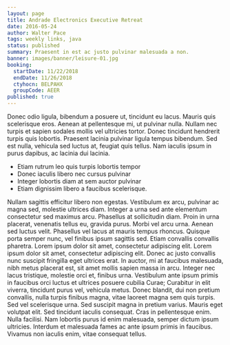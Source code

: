 ```yaml
---
layout: page
title: Andrade Electronics Executive Retreat
date: 2016-05-24
author: Walter Pace
tags: weekly links, java
status: published
summary: Praesent in est ac justo pulvinar malesuada a non.
banner: images/banner/leisure-01.jpg
booking:
  startDate: 11/22/2018
  endDate: 11/26/2018
  ctyhocn: BELPAHX
  groupCode: AEER
published: true
---
```

Donec odio ligula, bibendum a posuere ut, tincidunt eu lacus. Mauris quis scelerisque eros. Aenean at pellentesque mi, ut pulvinar nulla. Nullam nec turpis et sapien sodales mollis vel ultricies tortor. Donec tincidunt hendrerit turpis quis lobortis. Praesent lacinia pulvinar ligula tempus bibendum. Sed est nulla, vehicula sed luctus at, feugiat quis tellus. Nam iaculis ipsum in purus dapibus, ac lacinia dui lacinia.

* Etiam rutrum leo quis turpis lobortis tempor
* Donec iaculis libero nec cursus pulvinar
* Integer lobortis diam at sem auctor pulvinar
* Etiam dignissim libero a faucibus scelerisque.

Nullam sagittis efficitur libero non egestas. Vestibulum ex arcu, pulvinar ac magna sed, molestie ultrices diam. Integer a urna sed ante elementum consectetur sed maximus arcu. Phasellus at sollicitudin diam. Proin in urna placerat, venenatis tellus eu, gravida purus. Morbi vel arcu urna. Aenean sed luctus velit. Phasellus vel lacus at mauris tempus rhoncus. Quisque porta semper nunc, vel finibus ipsum sagittis sed. Etiam convallis convallis pharetra. Lorem ipsum dolor sit amet, consectetur adipiscing elit. Lorem ipsum dolor sit amet, consectetur adipiscing elit. Donec ac justo convallis nunc suscipit fringilla eget ultrices erat. In auctor, mi at faucibus malesuada, nibh metus placerat est, sit amet mollis sapien massa in arcu. Integer nec lacus tristique, molestie orci et, finibus urna. Vestibulum ante ipsum primis in faucibus orci luctus et ultrices posuere cubilia Curae;
Curabitur in elit viverra, tincidunt purus vel, vehicula metus. Donec blandit, dui non pretium convallis, nulla turpis finibus magna, vitae laoreet magna sem quis turpis. Sed vel scelerisque urna. Sed suscipit magna in pretium varius. Mauris eget volutpat elit. Sed tincidunt iaculis consequat. Cras in pellentesque enim. Nulla facilisi. Nam lobortis purus id enim malesuada, semper dictum ipsum ultricies. Interdum et malesuada fames ac ante ipsum primis in faucibus. Vivamus non iaculis enim, vitae consequat tellus.
